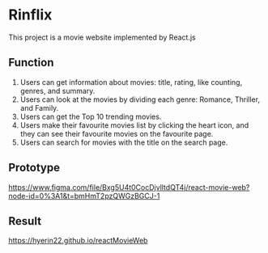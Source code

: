# Rinflix

This project is a movie website implemented by React.js

## Function

1. Users can get information about movies: title, rating, like counting, genres, and summary.
2. Users can look at the movies by dividing each genre: Romance, Thriller, and Family.
3. Users can get the Top 10 trending movies.
4. Users make their favourite movies list by clicking the heart icon, and they can see their favourite movies on the favourite page.
5. Users can search for movies with the title on the search page.

## Prototype

<a href="https://www.figma.com/file/Bxg5U4t0CocDjvlltdQT4j/react-movie-web?node-id=0%3A1&t=bmHmT2pzQWGzBGCJ-1" target="_blank">https://www.figma.com/file/Bxg5U4t0CocDjvlltdQT4j/react-movie-web?node-id=0%3A1&t=bmHmT2pzQWGzBGCJ-1</a>

## Result

<a href="https://hyerin22.github.io/reactMovieWeb" target="_blank">https://hyerin22.github.io/reactMovieWeb</a>
